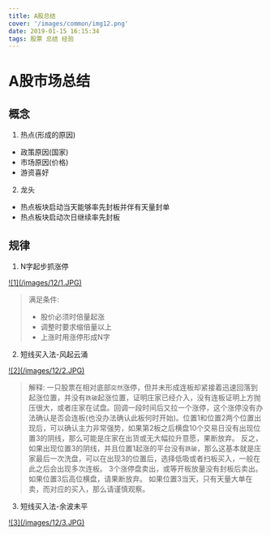 ```yaml
---
title: A股总结
cover: '/images/common/img12.png'
date: 2019-01-15 16:15:34
tags: 股票 总结 经验
---
```


# A股市场总结
## 概念
1. 热点(形成的原因)
  - 政策原因(国家)
  - 市场原因(价格)
  - 游资喜好

2. 龙头
  - 热点板块启动当天能够率先封板并伴有天量封单
  - 热点板块启动次日继续率先封板





## 规律
1. N字起步抓涨停
<a href="/images/12/1.JPG" data-lightbox="img1">
  ![1](/images/12/1.JPG)
</a>

> 满足条件:
> - 股价必须时倍量起涨
> - 调整时要求缩倍量以上
> - 上涨时用涨停形成N字

2. 短线买入法-风起云涌
<a href="/images/12/2.JPG" data-lightbox="img2">
  ![2](/images/12/2.JPG)
</a>

> 解释:
> 一只股票在相对底部`突然`涨停，但并未形成连板却紧接着迅速回落到起涨位置，并没有`跌破`起涨位置，证明庄家已经介入，没有连板证明上方抛压很大，或者庄家在试盘。回调一段时间后又拉一个涨停，这个涨停没有办法确认是否会连板(也没办法确认此板何时开始)。位置1和位置2两个位置出现后，可以确认主力非常强势，如果第2板之后横盘10个交易日没有出现位置3的阴线，那么可能是庄家在出货或无大幅拉升意愿，果断放弃。
> 反之，如果出现位置3的阴线，并且位置1起涨的平台没有`跌破`，那么这基本就是庄家最后一次洗盘，可以在出现3的位置后，选择低吸或者扫板买入，一般在此之后会出现多次连板。
> 3个涨停盘卖出，或等开板放量没有封板后卖出。
> 如果位置3后高位横盘，请果断放弃。
> 如果位置3当天，只有天量大单在卖，而对应的买入，那么请谨慎观察。

3. 短线买入法-余波未平
<a href="/images/12/3.JPG" data-lightbox="img3">
  ![3](/images/12/3.JPG)
</a>